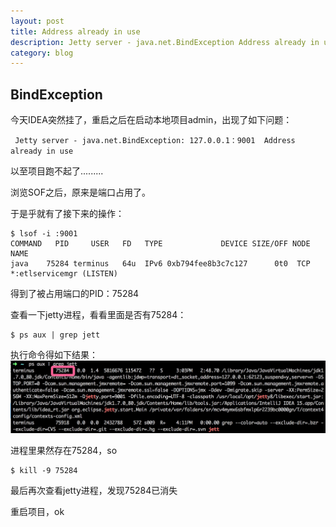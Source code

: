 ```yaml
---
layout: post
title: Address already in use
description: Jetty server - java.net.BindException Address already in user (on MAC OS X)
category: blog
---
```


## BindException
今天IDEA突然挂了，重启之后在启动本地项目admin，出现了如下问题：
<p><code> Jetty server - java.net.BindException: 127.0.0.1：9001  Address already in use </code></p>

以至项目跑不起了.........

浏览SOF之后，原来是端口占用了。

于是乎就有了接下来的操作：

	$ lsof -i :9001
	COMMAND   PID     USER   FD   TYPE             DEVICE SIZE/OFF NODE NAME
	java    75284 terminus   64u  IPv6 0xb794fee8b3c7c127      0t0  TCP *:etlservicemgr (LISTEN)

得到了被占用端口的PID：75284

查看一下jetty进程，看看里面是否有75284：

	$ ps aux | grep jett

执行命令得如下结果：
![jetty thread](/images/other/jetty-thread.png)

进程里果然存在75284，so

	$ kill -9 75284

最后再次查看jetty进程，发现75284已消失

重启项目，ok








[StrongL]:    http://stronglong.me  "StrongL"
